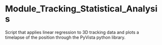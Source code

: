 #  Module_Tracking_Statistical_Analysis
Script that applies linear regression to 3D tracking data and plots a timelapse of the position through the PyVista python library. 
